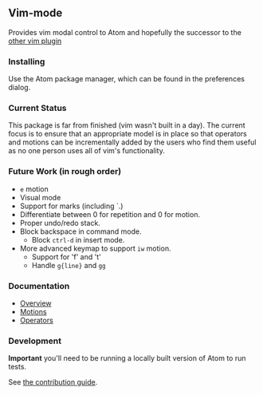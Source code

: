 ## Vim-mode

Provides vim modal control to Atom and hopefully the successor to the
[other vim plugin](https://github.com/atom/vim)

### Installing

Use the Atom package manager, which can be found in the preferences
dialog.

### Current Status

This package is far from finished (vim wasn't built in a day). The
current focus is to ensure that an appropriate model is in place so that
operators and motions can be incrementally added by the users who find
them useful as no one person uses all of vim's functionality.

### Future Work (in rough order)

* `e` motion
* Visual mode
* Support for marks (including \`.)
* Differentiate between 0 for repetition and 0 for motion.
* Proper undo/redo stack.
* Block backspace in command mode.
  * Block `ctrl-d` in insert mode.
* More advanced keymap to support `iw` motion.
  * Support for 'f' and 't'
  * Handle `g{line}` and `gg`
  
### Documentation

* [Overview](docs/overview.md)
* [Motions](docs/motions.md)
* [Operators](docs/operators.md)

### Development

**Important** you'll need to be running a locally built version of Atom to
run tests.

See [the contribution guide](CONTRIBUTING.md).
